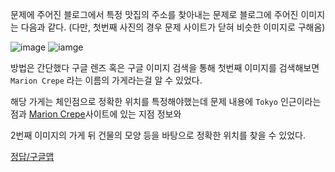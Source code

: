 문제에 주어진 블로그에서 특정 맛집의 주소를 찾아내는 문제로 블로그에 주어진 이미지는 다음과 같다.
(다만, 첫번째 사진의 경우 문제 사이트가 닫혀 비슷한 이미지로 구해옴)

![image](/crepes.jpg)
![iamge](/Crepe_Station.png)

방법은 간단했다 구글 렌즈 혹은 구글 이미지 검색을 통해 첫번째 이미지를 검색해보면 `Marion Crepe` 라는 이름의 가게라는걸 알 수 있었다.

해당 가게는 체인점으로 정확한 위치를 특정해야했는데 문제 내용에 `Tokyo` 인근이라는 점과 [Marion Crepe](https://www.marion.co.jp/store/)사이트에 있는 지점 정보와

2번째 이미지의 가게 뒤 건물의 모양 등을 바탕으로 정확한 위치를 찾을 수 있었다.

[정답/구글맵](https://www.google.co.jp/maps/place/마리온+크레페+시부야+모디/@35.661303,139.7008213,3a,75y,90t/data=!3m8!1e2!3m6!1sAF1QipOB-BF1lOA_wueuG2ggM-9jprBp0Zt3BzYOtNEu!2e10!3e12!6shttps:%2F%2Flh5.googleusercontent.com%2Fp%2FAF1QipOB-BF1lOA_wueuG2ggM-9jprBp0Zt3BzYOtNEu%3Dw129-h86-k-no!7i5472!8i3648!4m7!3m6!1s0x60188dfb3cbdbf6f:0x7976c4f25c561e7e!8m2!3d35.6614009!4d139.7006695!10e5!16s%2Fg%2F11tx_tl0h3?entry=ttu&g_ep=EgoyMDI0MTIxMS4wIKXMDSoASAFQAw%3D%3D)